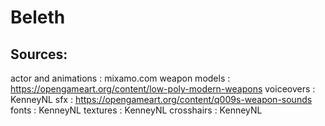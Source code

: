 # Beleth

## Sources:
actor and animations : mixamo.com
weapon models : https://opengameart.org/content/low-poly-modern-weapons
voiceovers : KenneyNL
sfx : https://opengameart.org/content/q009s-weapon-sounds
fonts : KenneyNL
textures : KenneyNL
crosshairs : KenneyNL
